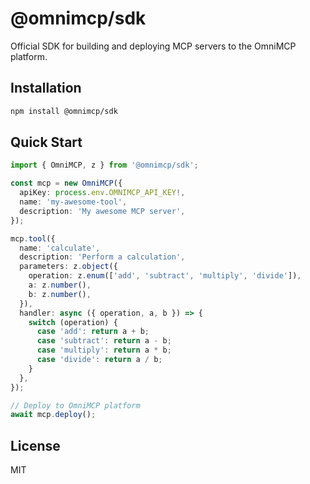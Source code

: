 # @omnimcp/sdk

Official SDK for building and deploying MCP servers to the OmniMCP platform.

## Installation

```bash
npm install @omnimcp/sdk
```

## Quick Start

```typescript
import { OmniMCP, z } from '@omnimcp/sdk';

const mcp = new OmniMCP({
  apiKey: process.env.OMNIMCP_API_KEY!,
  name: 'my-awesome-tool',
  description: 'My awesome MCP server',
});

mcp.tool({
  name: 'calculate',
  description: 'Perform a calculation',
  parameters: z.object({
    operation: z.enum(['add', 'subtract', 'multiply', 'divide']),
    a: z.number(),
    b: z.number(),
  }),
  handler: async ({ operation, a, b }) => {
    switch (operation) {
      case 'add': return a + b;
      case 'subtract': return a - b;
      case 'multiply': return a * b;
      case 'divide': return a / b;
    }
  },
});

// Deploy to OmniMCP platform
await mcp.deploy();
```

## License

MIT
